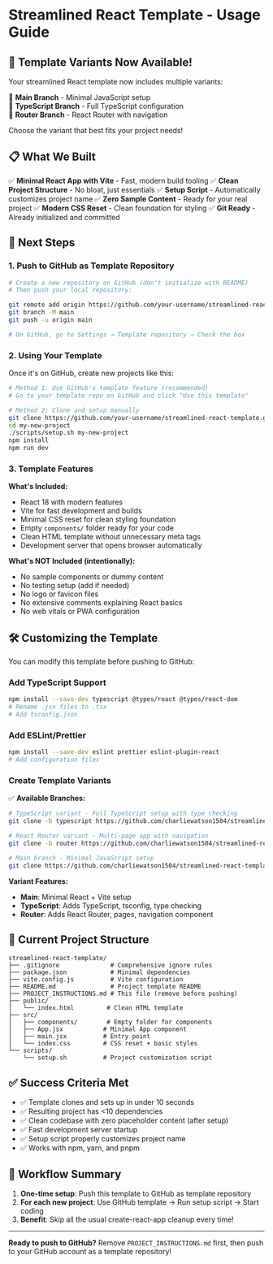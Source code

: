 # Streamlined React Template - Usage Guide

## 🎉 Template Variants Now Available!

Your streamlined React template now includes multiple variants:

🔹 **Main Branch** - Minimal JavaScript setup  
🔷 **TypeScript Branch** - Full TypeScript configuration  
🧭 **Router Branch** - React Router with navigation  

Choose the variant that best fits your project needs!

## 📋 What We Built

✅ **Minimal React App with Vite** - Fast, modern build tooling
✅ **Clean Project Structure** - No bloat, just essentials
✅ **Setup Script** - Automatically customizes project name
✅ **Zero Sample Content** - Ready for your real project
✅ **Modern CSS Reset** - Clean foundation for styling
✅ **Git Ready** - Already initialized and committed

## 🚀 Next Steps

### 1. Push to GitHub as Template Repository

```bash
# Create a new repository on GitHub (don't initialize with README)
# Then push your local repository:

git remote add origin https://github.com/your-username/streamlined-react-template.git
git branch -M main
git push -u origin main

# On GitHub, go to Settings → Template repository → Check the box
```

### 2. Using Your Template

Once it's on GitHub, create new projects like this:

```bash
# Method 1: Use GitHub's template feature (recommended)
# Go to your template repo on GitHub and click "Use this template"

# Method 2: Clone and setup manually
git clone https://github.com/your-username/streamlined-react-template.git my-new-project
cd my-new-project
./scripts/setup.sh my-new-project
npm install
npm run dev
```

### 3. Template Features

**What's Included:**

- React 18 with modern features
- Vite for fast development and builds
- Minimal CSS reset for clean styling foundation
- Empty `components/` folder ready for your code
- Clean HTML template without unnecessary meta tags
- Development server that opens browser automatically

**What's NOT Included (intentionally):**

- No sample components or dummy content
- No testing setup (add if needed)
- No logo or favicon files
- No extensive comments explaining React basics
- No web vitals or PWA configuration

## 🛠️ Customizing the Template

You can modify this template before pushing to GitHub:

### Add TypeScript Support

```bash
npm install --save-dev typescript @types/react @types/react-dom
# Rename .jsx files to .tsx
# Add tsconfig.json
```

### Add ESLint/Prettier

```bash
npm install --save-dev eslint prettier eslint-plugin-react
# Add configuration files
```

### Create Template Variants

✅ **Available Branches:**

```bash
# TypeScript variant - Full TypeScript setup with type checking
git clone -b typescript https://github.com/charliewatson1504/streamlined-react-template.git my-ts-project

# React Router variant - Multi-page app with navigation
git clone -b router https://github.com/charliewatson1504/streamlined-react-template.git my-router-project

# Main branch - Minimal JavaScript setup
git clone https://github.com/charliewatson1504/streamlined-react-template.git my-basic-project
```

**Variant Features:**
- **Main**: Minimal React + Vite setup
- **TypeScript**: Adds TypeScript, tsconfig, type checking
- **Router**: Adds React Router, pages, navigation component

## 📁 Current Project Structure

```
streamlined-react-template/
├── .gitignore              # Comprehensive ignore rules
├── package.json            # Minimal dependencies
├── vite.config.js          # Vite configuration
├── README.md               # Project template README
├── PROJECT_INSTRUCTIONS.md # This file (remove before pushing)
├── public/
│   └── index.html         # Clean HTML template
├── src/
│   ├── components/        # Empty folder for components
│   ├── App.jsx           # Minimal App component
│   ├── main.jsx          # Entry point
│   └── index.css         # CSS reset + basic styles
└── scripts/
    └── setup.sh          # Project customization script
```

## ✅ Success Criteria Met

- ✅ Template clones and sets up in under 10 seconds
- ✅ Resulting project has <10 dependencies
- ✅ Clean codebase with zero placeholder content (after setup)
- ✅ Fast development server startup
- ✅ Setup script properly customizes project name
- ✅ Works with npm, yarn, and pnpm

## 🔄 Workflow Summary

1. **One-time setup**: Push this template to GitHub as template repository
2. **For each new project**: Use GitHub template → Run setup script → Start coding
3. **Benefit**: Skip all the usual create-react-app cleanup every time!

---

**Ready to push to GitHub?** Remove `PROJECT_INSTRUCTIONS.md` first, then push to your GitHub account as a template repository!
